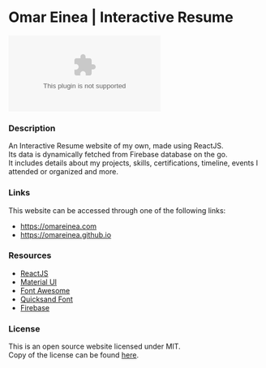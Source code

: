 #  Omar Einea | Interactive Resume

[![](http://image.thum.io/get/width/900/crop/600/https://omareinea.com)](https://omareinea.com)


### Description

An Interactive Resume website of my own, made using ReactJS.  
Its data is dynamically fetched from Firebase database on the go.  
It includes details about my projects, skills, certifications, timeline, events I attended or organized and more.


### Links

This website can be accessed through one of the following links:

- https://omareinea.com
- https://omareinea.github.io


### Resources

- [ReactJS](https://github.com/facebook/react)
- [Material UI](https://github.com/mui-org/material-ui)
- [Font Awesome](https://github.com/FortAwesome/Font-Awesome)
- [Quicksand Font](https://fonts.google.com/specimen/Quicksand)
- [Firebase](https://firebase.google.com/products/database)


### License

This is an open source website licensed under MIT.  
Copy of the license can be found [here](./LICENSE.md).

